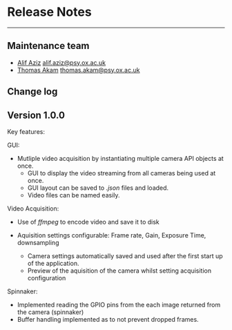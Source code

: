 # Release Notes

---

## Maintenance team

* [Alif Aziz](https://github.com/alifuaziz) <alif.aziz@psy.ox.ac.uk>
* [Thomas Akam](https://github.com/ThomasAkam) <thomas.akam@psy.ox.ac.uk>

## Change log

## Version 1.0.0

Key features:

GUI:

* Mutliple video acquisition by instantiating multiple camera API objects at once.
  * GUI to display the video streaming from all cameras being used at once.
  * GUI layout can be saved to *.json* files and loaded. 
  * Video files can be named easily. 

Video Acquisition:

* Use of *ffmpeg* to encode video and save it to disk

* Aquisition settings configurable: Frame rate, Gain, Exposure Time, downsampling
  * Camera settings automatically saved and used after the first start up of the application.
  * Preview of the aquisition of the camera whilst setting acquisition configuration

Spinnaker:

* Implemented reading the GPIO pins from the each image returned from the camera (spinnaker)
* Buffer handling implemented as to not prevent dropped frames.
